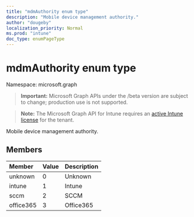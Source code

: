 ```yaml
---
title: "mdmAuthority enum type"
description: "Mobile device management authority."
author: "dougeby"
localization_priority: Normal
ms.prod: "intune"
doc_type: enumPageType
---
```


# mdmAuthority enum type

Namespace: microsoft.graph

> **Important:** Microsoft Graph APIs under the /beta version are subject to change; production use is not supported.

> **Note:** The Microsoft Graph API for Intune requires an [active Intune license](https://go.microsoft.com/fwlink/?linkid=839381) for the tenant.

Mobile device management authority.

## Members
|Member|Value|Description|
|:---|:---|:---|
|unknown|0|Unknown|
|intune|1|Intune|
|sccm|2|SCCM|
|office365|3|Office365|






